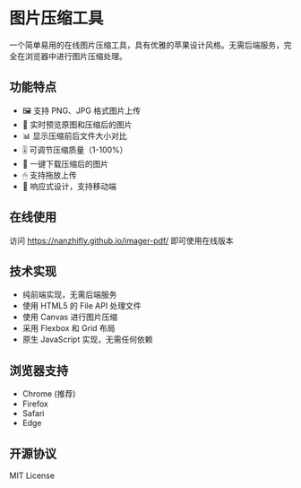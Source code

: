 # 图片压缩工具

一个简单易用的在线图片压缩工具，具有优雅的苹果设计风格。无需后端服务，完全在浏览器中进行图片压缩处理。

## 功能特点

- 🖼 支持 PNG、JPG 格式图片上传
- 👀 实时预览原图和压缩后的图片
- 📊 显示压缩前后文件大小对比
- 🎚 可调节压缩质量（1-100%）
- 💾 一键下载压缩后的图片
- 🖱 支持拖放上传
- 📱 响应式设计，支持移动端

## 在线使用

访问 https://nanzhifly.github.io/imager-pdf/ 即可使用在线版本

## 技术实现

- 纯前端实现，无需后端服务
- 使用 HTML5 的 File API 处理文件
- 使用 Canvas 进行图片压缩
- 采用 Flexbox 和 Grid 布局
- 原生 JavaScript 实现，无需任何依赖

## 浏览器支持

- Chrome (推荐)
- Firefox
- Safari
- Edge

## 开源协议

MIT License 